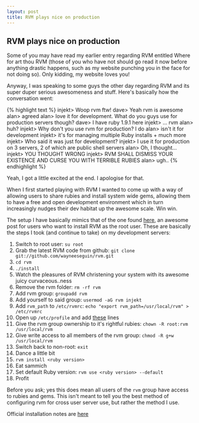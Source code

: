 ```yaml
---
layout: post
title: RVM plays nice on production
---
```


## RVM plays nice on production

Some of you may have read my earlier entry regarding RVM entitled Where for art thou RVM (those of you who have not should go read it now before anything drastic happens, such as my website punching you in the face for not doing so). Only kidding, my website loves you!

Anyway, I was speaking to some guys the other day regarding RVM and its super duper serious awesomeness and stuff. Here's basically how the conversation went:

{% highlight text %}
injekt> Woop rvm ftw!
dave> Yeah rvm is awesome
alan> agreed
alan> love it for development. What do you guys use for production servers though?
dave> I have ruby 1.9.1 here
injekt> ... rvm
alan> huh?
injekt> Why don't you use rvm for production? I do
alan> isn't it for development
injekt> it's for managing multiple Ruby installs + much more
injekt> Who said it was just for development?
injekt> I use it for production on 3 servers, 2 of which are public shell servers
alan> Oh, I thought...
injekt> YOU THOUGHT WRONG
injekt> RVM SHALL DISMISS YOUR EXISTENCE AND CURSE YOU WITH TERRIBLE RUBIES
alan> ugh..
{% endhighlight %}

Yeah, I got a little excited at the end. I apologise for that.

When I first started playing with RVM I wanted to come up with a way of allowing users to share rubies and install system wide gems, allowing them to have a free and open development environment which in turn increasingly nudges their dev habitat up the awesome scale. Win win.

The setup I have basically mimics that of the one found [here](http://greg.nokes.name/2010/03/26/rooting-with-rvm/), an awesome post for users who want to install RVM as the root user. These are basically the steps I took (and continue to take) on my development servers:

1. Switch to root user: `su root`
2. Grab the latest RVM code from github: `git clone git://github.com/wayneeseguin/rvm.git`
3. `cd rvm`
4. `./install`
5. Watch the pleasures of RVM christening your system with its awesome juicy curvaceous..ness
6. Remove the rvm folder: `rm -rf rvm`
7. Add rvm group: `groupadd rvm`
8. Add yourself to said group: `usermod -aG rvm injekt`
9. Add `rvm_path` to `/etc/rvmrc`: `echo "export rvm_path=/usr/local/rvm" > /etc/rvmrc`
10. Open up `/etc/profile` and add [these](https://gist.github.com/886070) lines
11. Give the rvm group ownership to it's rightful rubies: `chown -R root:rvm /usr/local/rvm`
12. Give write access to all members of the rvm group: `chmod -R g+w /usr/local/rvm`
13. Switch back to non-root: `exit`
14. Dance a little bit
15. `rvm install <ruby version>`
16. Eat sammich
17. Set default Ruby version: `rvm use <ruby version> --default`
18. Profit

Before you ask; yes this does mean all users of the `rvm` group have access to rubies and gems. This isn't meant to tell you the best method of configuring rvm for cross user server use, but rather the method I use.

Official installation notes are [here](http://rvm.beginrescueend.com/rvm/install)